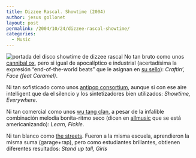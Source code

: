 ```yaml
---
title: Dizzee Rascal. Showtime (2004)
author: jesus gollonet
layout: post
permalink: /2004/10/24/dizzee-rascal-showtime/
categories:
  - Music
---
```

<img class="izquierda" src="http://www.jesusgollonet.com/blog/imagenes/dizzee_rascal_showtime.jpg" alt="portada del disco showtime de dizzee rascal" /> No tan bruto como unos [cannibal ox][1], pero si igual de apocalíptico e industrial (acertadísima la expresión &#8220;end-of-the-world beats&#8221; que le asignan en [su sello][2]): *Craftin&#8217;, Face (feat Caramel)*.

Ni tan sofisticado como unos [antipop consortium][3], aunque si con ese aire intelligent que da el silencio y los sintetizadores bien utilizados: *Showtime, Everywhere*. 

Ni tan comercial como unos [wu tang clan][4], a pesar de la infalible combinación melodía bonita-ritmo seco (dicen en [allmusic][5] que se está americanizando): *Learn, Fickle*. 

Ni tan blanco como [the streets][6]. Fueron a la misma escuela, aprendieron la misma suma (garage+rap), pero como estudiantes brillantes, obtienen diferentes resultados: *Stand up tall, Girls*

 [1]: http://www.definitivejux.net/jukies/cannibal_ox/ "cannibal ox en su sello, definitive jux"
 [2]: http://www.xlrecordings.com/dizzeerascal/ "dizzee rascal en xl recordings"
 [3]: http://www.warprecords.com/antipop/ "antipop consortium en warp records"
 [4]: http://www.wutangcorp.com/ "wu tang corp, página oficial"
 [5]: http://www.allmusic.com/cg/amg.dll?p=amg&#038;sql=11:zi3m96oojep8~T1
 [6]: http://www.the-streets.co.uk/ "pagina oficial de the streets"